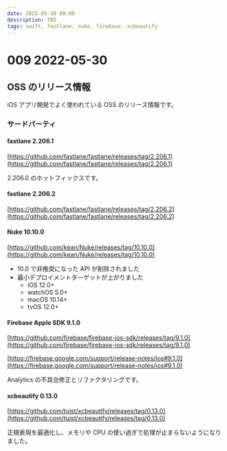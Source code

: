 ```yaml
---
date: 2022-05-30 09:00
description: TBD
tags: swift, fastlane, nuke, firebase, xcbeautify
---
```

# 009 2022-05-30

## OSS のリリース情報

iOS アプリ開発でよく使われている OSS のリリース情報です。

### サードパーティ

#### fastlane 2.206.1

[https://github.com/fastlane/fastlane/releases/tag/2.206.1](https://github.com/fastlane/fastlane/releases/tag/2.206.1)

2.206.0 のホットフィックスです。

#### fastlane 2.206.2

[https://github.com/fastlane/fastlane/releases/tag/2.206.2](https://github.com/fastlane/fastlane/releases/tag/2.206.2)

#### Nuke 10.10.0

[https://github.com/kean/Nuke/releases/tag/10.10.0](https://github.com/kean/Nuke/releases/tag/10.10.0)

- 10.0 で非推奨になった API が削除されました
- 最小デプロイメントターゲットが上がりました
  - iOS 12.0+
  - watchOS 5.0+
  - macOS 10.14+
  - tvOS 12.0+

#### Firebase Apple SDK 9.1.0

[https://github.com/firebase/firebase-ios-sdk/releases/tag/9.1.0](https://github.com/firebase/firebase-ios-sdk/releases/tag/9.1.0)

[https://firebase.google.com/support/release-notes/ios#9.1.0](https://firebase.google.com/support/release-notes/ios#9.1.0)

Analytics の不具合修正とリファクタリングです。

#### xcbeautify 0.13.0

[https://github.com/tuist/xcbeautify/releases/tag/0.13.0](https://github.com/tuist/xcbeautify/releases/tag/0.13.0)

正規表現を最適化し、メモリや CPU の使い過ぎで処理が止まらないようになりました。
